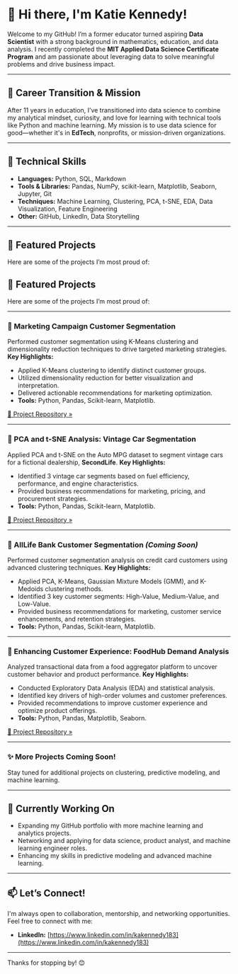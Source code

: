 # 👋 Hi there, I'm Katie Kennedy!

Welcome to my GitHub! I’m a former educator turned aspiring **Data Scientist** with a strong background in mathematics, education, and data analysis. I recently completed the **MIT Applied Data Science Certificate Program** and am passionate about leveraging data to solve meaningful problems and drive business impact.

---

## 🚀 Career Transition & Mission
After 11 years in education, I’ve transitioned into data science to combine my analytical mindset, curiosity, and love for learning with technical tools like Python and machine learning. My mission is to use data science for good—whether it's in **EdTech**, nonprofits, or mission-driven organizations.

---

## 🧰 Technical Skills
- **Languages:** Python, SQL, Markdown
- **Tools & Libraries:** Pandas, NumPy, scikit-learn, Matplotlib, Seaborn, Jupyter, Git
- **Techniques:** Machine Learning, Clustering, PCA, t-SNE, EDA, Data Visualization, Feature Engineering
- **Other:** GitHub, LinkedIn, Data Storytelling

---

## 📂 Featured Projects
Here are some of the projects I’m most proud of:

## 📂 Featured Projects
Here are some of the projects I’m most proud of:

---

### 🎯 Marketing Campaign Customer Segmentation
Performed customer segmentation using K-Means clustering and dimensionality reduction techniques to drive targeted marketing strategies.
**Key Highlights:**
- Applied K-Means clustering to identify distinct customer groups.
- Utilized dimensionality reduction for better visualization and interpretation.
- Delivered actionable recommendations for marketing optimization.
- **Tools:** Python, Pandas, Scikit-learn, Matplotlib.

[🔗 Project Repository »](https://github.com/Katieanne183/Marketing-Campaign-Customer-Segmentation)

---

### 🚗 PCA and t-SNE Analysis: Vintage Car Segmentation
Applied PCA and t-SNE on the Auto MPG dataset to segment vintage cars for a fictional dealership, **SecondLife**.
**Key Highlights:**
- Identified 3 vintage car segments based on fuel efficiency, performance, and engine characteristics.
- Provided business recommendations for marketing, pricing, and procurement strategies.
- **Tools:** Python, Pandas, Scikit-learn, Matplotlib.

[🔗 Project Repository »](https://github.com/Katieanne183/PCA-and-t-SNE-Anaylsis-Vintage-Car-Segmentation)

---

### 🏦 AllLife Bank Customer Segmentation *(Coming Soon)*
Performed customer segmentation analysis on credit card customers using advanced clustering techniques.
**Key Highlights:**
- Applied PCA, K-Means, Gaussian Mixture Models (GMM), and K-Medoids clustering methods.
- Identified 3 key customer segments: High-Value, Medium-Value, and Low-Value.
- Provided business recommendations for marketing, customer service enhancements, and retention strategies.
- **Tools:** Python, Pandas, Scikit-learn, Matplotlib.

---

### 🍴 Enhancing Customer Experience: FoodHub Demand Analysis
Analyzed transactional data from a food aggregator platform to uncover customer behavior and product performance.
**Key Highlights:**
- Conducted Exploratory Data Analysis (EDA) and statistical analysis.
- Identified key drivers of high-order volumes and customer preferences.
- Provided recommendations to improve customer experience and optimize product offerings.
- **Tools:** Python, Pandas, Matplotlib, Seaborn.

[🔗 Project Repository »](https://github.com/Katieanne183/Enhancing-Customer-Experience-FoodHub-Demand-Anyalsis)

---

### ✨ More Projects Coming Soon!
Stay tuned for additional projects on clustering, predictive modeling, and machine learning.

---

## 🎯 Currently Working On
- Expanding my GitHub portfolio with more machine learning and analytics projects.
- Networking and applying for data science, product analyst, and machine learning engineer roles.
- Enhancing my skills in predictive modeling and advanced machine learning.

---

## 📫 Let’s Connect!
I'm always open to collaboration, mentorship, and networking opportunities. Feel free to connect with me:
- **LinkedIn:** [https://www.linkedin.com/in/kakennedy183](https://www.linkedin.com/in/kakennedy183)

---

Thanks for stopping by! 😊
